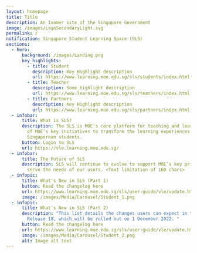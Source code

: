 ```yaml
---
layout: homepage
title: Title
description: An Isomer site of the Singapore Government
image: /images/LogoSecondaryLight.svg
permalink: /
notification: Singapore Student Learning Space (SLS)
sections:
  - hero:
      background: /images/Landing.png
      key_highlights:
        - title: Student
          description: Key Highlight description
          url: https://www.learning.moe.edu.sg/sls/students/index.html
        - title: Teacher
          description: Some highlight description
          url: https://www.learning.moe.edu.sg/sls/teachers/index.html
        - title: Partners
          description: Key Highlight description
          url: https://www.learning.moe.edu.sg/sls/partners/index.html
  - infobar:
      title: What is SLS?
      description: The SLS is MOE's core platform for teaching and learning and is one
        of MOE’s key initiatives to transform the learning experiences of
        Singaporean students.
      button: Login to SLS
      url: https://vle.learning.moe.edu.sg/
  - infobar:
      title: The Future of SLS
      description: SLS will continue to evolve to support MOE’s key priorities and
        serve the needs of our users. <Text limitation of 160 chars>
  - infopic:
      title: What's New in SLS (Part 1)
      button: Read the changelog here
      url: https://www.learning.moe.edu.sg/sls/user-guide/vle/update.html
      image: /images/Media/Carousel/Student_1.png
  - infopic:
      title: What's New in SLS (Part 2)
      description: "This list details the changes users can expect in the upcoming SLS
        Release 18, which will be rolled out on 1 December 2022. "
      button: Read the changelog here
      url: https://www.learning.moe.edu.sg/sls/user-guide/vle/update.html
      image: /images/Media/Carousel/Student_2.png
      alt: Image alt text
---
```

